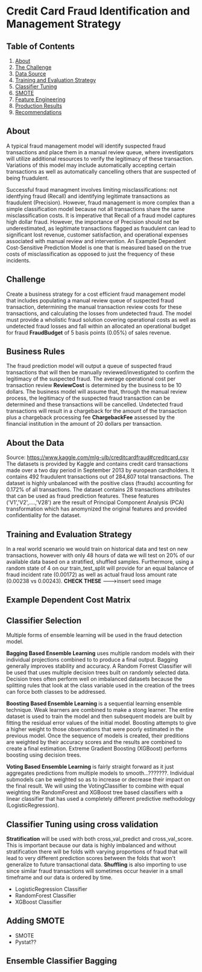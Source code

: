 # Credit Card Fraud Identification and Management Strategy

## Table of Contents

1. [About](#about)
2. [The Challenge](#challenge)
3. [Data Source](#about-the-data)
5. [Training and Evaluation Strategy](#training-and-evaluation-strategy)
6. [Classifier Tuning](#classifier-tuning)
7. [SMOTE](#smote)
8. [Feature Engineering](feature-engineering)
9. [Production Results](production-results)
10. [Recommendations](#recommendations)

## About

A typical fraud management model will identify suspected fraud transactions and place them in a manual review queue, where investigators will utilize additional resources to verify the legitimacy of these transaction. Variations of this model may include automatically accepting certain transactions as well as automatically cancelling others that are suspected of being fruadulent. 

Successful fraud managment involves limiting misclassifications: not identfying fraud (Recall) and identifying legitimate transactions as fraudulent (Precision). However, fraud management is more complex than a simple classification model because not all transactions share the same misclassification costs. It is imperative that Recall of a fraud model captures high dollar fraud. However, the importance of Precision should not be underestimated, as legitimate transactions flagged as fraudulent can lead to significant lost revenue, customer satisfaction, and operational expenses associated with manual review and intervention. An Example Dependent Cost-Sensitive Prediction Model is one that is measured based on the true costs of misclassification as opposed to just the frequency of these incidents. 

## Challenge
Create a business strategy for a cost efficient fraud management model that includes populating a manual review queue of suspected fraud transaction, determining the manual transaction review costs for these transactions, and calculating the losses from undetected fraud. The model must provide a wholistic fraud solution covering operational costs as well as undetected fraud losses and fall within an allocated an operational budget for fraud **FraudBudget** of 5 basis points (0.05%) of sales revenue.

## Business Rules

The fraud prediction model will output a queue of suspected fraud transactions that will then be manually reviewed/investigated to confirm the legitimacy of the suspected fraud. The average operational cost per transaction review **ReviewCost** is determined by the business to be 10 dollars. The business model will assume that, through the manual review process, the legitimacy of the suspected fraud transaction can be determined and these transactions will be cancelled. Undetected fraud transactions will result in a chargeback for the amount of the transaction plus a chargeback processing fee **ChargebackFee** assessed by the financial institution in the amount of 20 dollars per transaction.

## About the Data 

Source: https://www.kaggle.com/mlg-ulb/creditcardfraud#creditcard.csv
The datasets is provided by Kaggle and contains credit card transactions made over a two day period in September 2013 by european cardholders. It contains 492 fraudulent transactions out of 284,807 total transactions. The dataset is highly unbalanced with the positive class (frauds) accounting for 0.172% of all transactions. The dataset contains 28 transactions attributes that can be used as fraud prediction features. These features ('V1','V2',....,'V28') are the result of Principal Component Analysis (PCA) transformation which has anomynized the original features and provided confidentiality for the dataset.

## Training and Evaluation Strategy
In a real world scenario we would train on historical data and test on new transactions, however with only 48 hours of data we will test on 20% of our available data based on a stratified, shuffled samples. Furthermore, using a random state of 4 on our train_test_split will provide for an equal balance of fraud incident rate (0.00172) as well as actual fraud loss amount rate (0.00238 vs 0.00243). **CHECK THESE**
--->insert seed image
## Example Dependent Cost Matrix

## Classifier Selection
Multiple forms of ensemble learning will be used in the fraud detection model. 

**Bagging Based Ensemble Learning** uses multiple random models with their individual projections combined to to produce a final output. Bagging generally improves stability and accuracy. A Random Forrest Classifier will be used that uses multiple decision trees built on randomly selected data. Decision trees often perform well on imbalanced datasets because the splitting rules that look at the class variable used in the creation of the trees can force both classes to be addressed. 

**Boosting Based Ensemble Learning** is a sequential learning ensemble technique. Weak learners are combined to make a stong learner. The entire dataset is used to train the model and then subsequent models are built by fitting the residual error values of the initial model. Boosting attempts to give a higher weight to those observations that were poorly estimated in the previous model. Once the sequence of models is created, their preditions are weighted by their accuracy scores and the results are combined to create a final estimation. Extreme Gradient Boosting (XGBoost) performs boosting using decision trees.

**Voting Based Ensemble Learning** is fairly straight forward as it just aggregates predictions from multiple models to smooth...???????. Individual submodels can be weighted so as to increase or decrease their impact on the final result. We will using the VotingClassifier to combine with equal weighting the RandomForest and XGBoost tree based classifiers with a linear classifier that has used a completely different predictive methodology (LogisticRegression). 

## Classifier Tuning using cross validation
**Stratification** will be used with both cross_val_predict and cross_val_score. This is important because our data is highly imbalanced and without stratification there will be folds with varying proportions of fraud that will lead to very different prediction scores between the folds that won't generalize to future transactional data. **Shuffling** is also importing to use since similar fraud transactions will sometimes occur heavier in a small timeframe and our data is ordered by time.

 - LogisticRegression Classifier
 - RandomForest Classifier
 - XGBoost Classifier


## Adding SMOTE
 - SMOTE
 - Pystat??

## Ensemble Classifier Bagging


